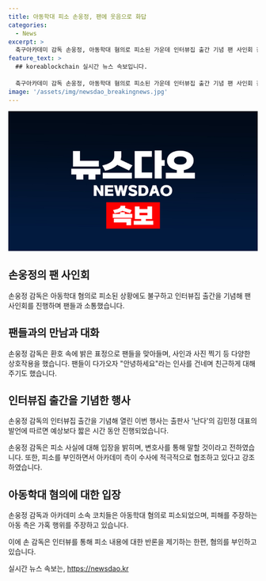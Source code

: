 ```yaml
---
title: 아동학대 피소 손웅정, 팬에 웃음으로 화답
categories:
  - News
excerpt: >
  축구아카데미 감독 손웅정, 아동학대 혐의로 피소된 가운데 인터뷰집 출간 기념 팬 사인회 참석. 환호 속 사인, 사진 찍으며 밝은 표정으로 팬들과 소통. 피소에 대한 입장 변화 없다며 변호사를 통해 말할 것 밝혀. 행사는 출간 기념으로 진행되며 출판사 대표는 매체에 출간 후 1~2시간 진행 전했다. 손 감독은 논란에 대해 국민 여러분께 죄송하고 송구스럽다고 했으며, 사실관계 왜곡 없이 밝힐 것 밝혔다.
feature_text: >
  ## koreablockchain 실시간 뉴스 속보입니다.

  축구아카데미 감독 손웅정, 아동학대 혐의로 피소된 가운데 인터뷰집 출간 기념 팬 사인회 참석. 환호 속 사인, 사진 찍으며 밝은 표정으로 팬들과 소통. 피소에 대한 입장 변화 없다며 변호사를 통해 말할 것 밝혀. 행사는 출간 기념으로 진행되며 출판사 대표는 매체에 출간 후 1~2시간 진행 전했다. 손 감독은 논란에 대해 국민 여러분께 죄송하고 송구스럽다고 했으며, 사실관계 왜곡 없이 밝힐 것 밝혔다.
image: '/assets/img/newsdao_breakingnews.jpg'
---
```


<p><img src="/assets/img/newsdao_breakingnews.jpg" alt="koreablockchain 속보" /></p>

<h2 data-ke-size="size26">손웅정의 팬 사인회</h2>

<p data-ke-size="size16">손웅정 감독은 아동학대 혐의로 피소된 상황에도 불구하고 인터뷰집 출간을 기념해 팬 사인회를 진행하며 팬들과 소통했습니다.</p>

<h2 data-ke-size="size24">팬들과의 만남과 대화</h2>

<p data-ke-size="size16">손웅정 감독은 환호 속에 밝은 표정으로 팬들을 맞아들며, 사인과 사진 찍기 등 다양한 상호작용을 했습니다. 팬들이 다가오자 "안녕하세요"라는 인사를 건네며 친근하게 대해주기도 했습니다.</p>

<h2 data-ke-size="size24">인터뷰집 출간을 기념한 행사</h2>

<p data-ke-size="size16">손웅정 감독의 인터뷰집 출간을 기념해 열린 이번 행사는 출판사 '난다'의 김민정 대표의 발언에 따르면 예상보다 짧은 시간 동안 진행되었습니다.</p>

<p data-ke-size="size16">손웅정 감독은 피소 사실에 대해 입장을 밝히며, 변호사를 통해 말할 것이라고 전하였습니다. 또한, 피소를 부인하면서 아카데미 측이 수사에 적극적으로 협조하고 있다고 강조하였습니다.</p>

<h2 data-ke-size="size24">아동학대 혐의에 대한 입장</h2>

<p data-ke-size="size16">손웅정 감독과 아카데미 소속 코치들은 아동학대 혐의로 피소되었으며, 피해를 주장하는 아동 측은 가혹 행위를 주장하고 있습니다.</p>

<p data-ke-size="size16">이에 손 감독은 인터뷰를 통해 피소 내용에 대한 반론을 제기하는 한편, 혐의를 부인하고 있습니다.</p>
실시간 뉴스 속보는, <a href="https://newsdao.kr" rel="dofollow">https://newsdao.kr</a>


